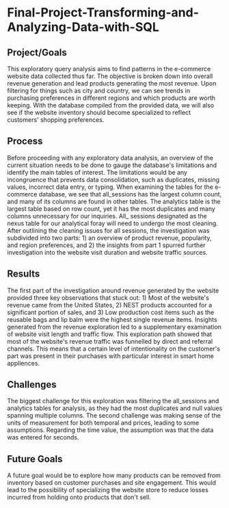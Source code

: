 # Final-Project-Transforming-and-Analyzing-Data-with-SQL

## Project/Goals
This exploratory query analysis aims to find patterns in the e-commerce website data collected thus far. The objective is broken down into overall revenue generation and lead products generating the most revenue. Upon filtering for things such as city and country, we can see trends in purchasing preferences in different regions and which products are worth keeping.
With the database compiled from the provided data, we will also see if the website inventory should become specialized to reflect customers' shopping preferences.

## Process
Before proceeding with any exploratory data analysis, an overview of the current situation needs to be done to gauge the database's limitations and identify the main tables of interest. The limitations would be any incongruence that prevents data consolidation, such as duplicates, missing values, incorrect data entry, or typing.
When examining the tables for the e-commerce database, we see that all_sessions has the largest column count, and many of its columns are found in other tables. The analytics table is the largest table based on row count, yet it has the most duplicates and many columns unnecessary for our inquiries. All_ sessions designated as the nexus table for our analytical foray will need to undergo the most cleaning.
After outlining the cleaning issues for all sessions, the investigation was subdivided into two parts: 1) an overview of product revenue, popularity, and region preferences, and 2) the insights from part 1 spurred further investigation into the website visit duration and website traffic sources.

## Results
The first part of the investigation around revenue generated by the website provided three key observations that stuck out: 1) Most of the website's revenue came from the United States, 2) NEST products accounted for a significant portion of sales, and 3) Low production cost items such as the reusable bags and lip balm were the highest single revenue items.
Insights generated from the revenue exploration led to a supplementary examination of website visit length and traffic flow. This exploration path showed that most of the website's revenue traffic was funnelled by direct and referral channels. This means that a certain level of intentionality on the customer's part was present in their purchases with particular interest in smart home appliences.

## Challenges 
The biggest challenge for this exploration was filtering the all_sessions and analytics tables for analysis, as they had the most duplicates and null values spanning multiple columns. The second challenge was making sense of the units of measurement for both temporal and prices, leading to some assumptions. Regarding the time value, the assumption was that the data was entered for seconds.

## Future Goals
A future goal would be to explore how many products can be removed from inventory based on customer purchases and site engagement. This would lead to the possibility of specializing the website store to reduce losses incurred from holding onto products that don't sell.
